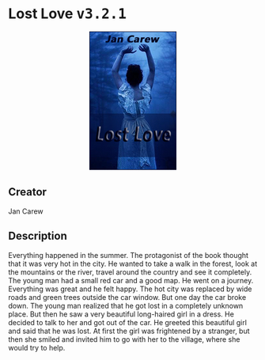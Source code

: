 
# Lost Love <kbd>v3.2.1</kbd>

<center>
  <img src="./cover-1024.jpg"/>
</center>

## Creator
Jan Carew

## Description
Everything happened in the summer. The protagonist of the book thought that it was very hot in the city. He wanted to take a walk in the forest, look at the mountains or the river, travel around the country and see it completely. The young man had a small red car and a good map. He went on a journey. Everything was great and he felt happy. The hot city was replaced by wide roads and green trees outside the car window. But one day the car broke down. The young man realized that he got lost in a completely unknown place. But then he saw a very beautiful long-haired girl in a dress. He decided to talk to her and got out of the car. He greeted this beautiful girl and said that he was lost. At first the girl was frightened by a stranger, but then she smiled and invited him to go with her to the village, where she would try to help.
